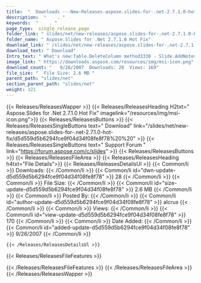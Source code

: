 ```yaml
---
title:  "  Downloads ---New-Releases-aspose.slides-for-.net-2.7.1.0-hot-fix . " 
description:  "    . " 
keywords:  "    . " 
page_type:  single_release_page
folder_link: " slides/net/new-releases/aspose.slides-for-.net-2.7.1.0-hot-fix/"
folder_name: " Aspose.Slides for .Net 2.7.1.0 Hot Fix"
download_link: " /slides/net/new-releases/aspose.slides-for-.net-2.7.1.0-hot-fix/d5d559d5b6294fce9f04d34f08fe8f78"
download_text: " Download"
Intro_text: " What's new:Table.DeleteColumn method3330 - Slide.AddNotes returns created Notes ..."
image_link: " https://downloads.aspose.com/resources/img/msi-icon.png"
download_count: "   9/26/2007  Downloads: 28  Views: 169"
file_size: "  File Size: 2.6 MB "
parent_path: "slides/net"
section_parent_path: "slides/net"
weight: 321 
---
```


{{< Releases/ReleasesWapper >}}
  {{< Releases/ReleasesHeading H2txt=" Aspose.Slides for .Net 2.7.1.0 Hot Fix" imagelink="/resources/img/msi-icon.png">}}
  {{< Releases/ReleasesButtons >}}
    {{< Releases/ReleasesSingleButtons text=" Download" link="/slides/net/new-releases/aspose.slides-for-.net-2.7.1.0-hot-fix/d5d559d5b6294fce9f04d34f08fe8f78%20%20" >}}
    {{< Releases/ReleasesSingleButtons text=" Support Forum " link="https://forum.aspose.com/c/slides" >}}
  {{< Releases/ReleasesButtons >}}
  {{< Releases/ReleasesFileArea >}}
    {{< Releases/ReleasesHeading h4txt="File Details">}}
    {{< Releases/ReleasesDetailsUl >}}
            {{< Common/li  >}} Downloads: {{< /Common/li >}} 
      {{< Common/li id="dwn-update-d5d559d5b6294fce9f04d34f08fe8f78" >}} 28 {{< /Common/li >}} 
      {{< Common/li  >}} File Size: {{< /Common/li >}} 
      {{< Common/li id="size-update-d5d559d5b6294fce9f04d34f08fe8f78" >}} 2.6 MB {{< /Common/li >}} 
      {{< Common/li  >}} Posted By: {{< /Common/li >}} 
      {{< Common/li id="author-update-d5d559d5b6294fce9f04d34f08fe8f78" >}} alcrus {{< /Common/li >}} 
      {{< Common/li  >}} Views: {{< /Common/li >}} 
      {{< Common/li id="view-update-d5d559d5b6294fce9f04d34f08fe8f78" >}} 170 {{< /Common/li >}} 
      {{< Common/li  >}} Date Added: {{< /Common/li >}} 
      {{< Common/li id="added-update-d5d559d5b6294fce9f04d34f08fe8f78" >}} 9/26/2007 {{< /Common/li >}} 

    {{< /Releases/ReleasesDetailsUl >}}

  {{< Releases/ReleasesFileFeatures >}}
      
  {{< /Releases/ReleasesFileFeatures >}}
 {{< /Releases/ReleasesFileArea >}}
{{< /Releases/ReleasesWapper >}}


